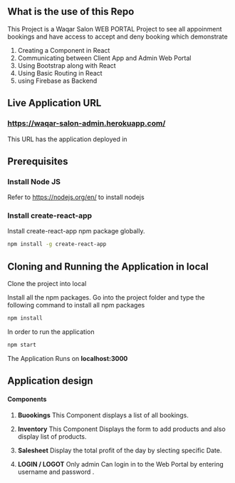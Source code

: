 ## What is the use of this Repo

This Project is a Waqar Salon WEB PORTAL Project to see all appoinment bookings and have access to accept and deny booking which demonstrate
1. Creating a Component in React
2. Communicating between Client App and Admin Web Portal
3. Using Bootstrap along with React
4. Using Basic Routing in React
5. using Firebase as Backend


## Live Application URL

### https://waqar-salon-admin.herokuapp.com/
This URL has the application deployed in

## Prerequisites

### Install Node JS
Refer to https://nodejs.org/en/ to install nodejs

### Install create-react-app
Install create-react-app npm package globally. 

```bash
npm install -g create-react-app
```


## Cloning and Running the Application in local

Clone the project into local

Install all the npm packages. Go into the project folder and type the following command to install all npm packages

```bash
npm install
```

In order to run the application 

```bash
npm start
```

The Application Runs on **localhost:3000**

## Application design

#### Components

1. **Buookings** 
 This Component displays a list of all bookings. 

2. **Inventory** 
This Component Displays the form to add products and also display list of products. 

3. **Salesheet** 
Display the total profit of the day by slecting specific Date. 

2. **LOGIN / LOGOT** 
Only admin Can login in to the Web Portal by entering username and password . 




